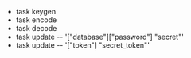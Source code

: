 - task keygen
- task encode
- task decode
- task update -- '["database"]["password"] "secret"'
- task update -- '["token"] "secret_token"'
